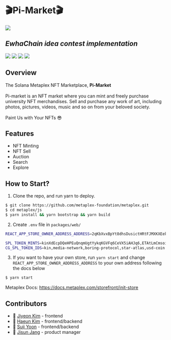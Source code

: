 # :clapper:Pi-Market:clapper:
<img src="https://user-images.githubusercontent.com/70956926/159220092-1c5a4b7e-7e3b-48b8-a1fc-f45cbd2f367a.PNG">

## _EwhaChain idea contest implementation_


<img src="https://img.shields.io/badge/react-61DAFB?style=for-the-badge&logo=react&logoColor=black"> <img src="https://img.shields.io/badge/html-E34F26?style=for-the-badge&logo=html5&logoColor=white">
<img src="https://img.shields.io/badge/Less-1D365D?style=for-the-badge&logo=Less&logoColor=white">
<img src="https://img.shields.io/badge/Typescript-3178C6?style=for-the-badge&logo=typescript&logoColor=white"/>

## Overview
The Solana Metaplex NFT Marketplace, **Pi-Market** <br><br>
Pi-market is an NFT market where you can mint and freely purchase university NFT merchandises. Sell and purchase any work of art, including photos, pictures, videos, music and so on from your beloved society. <br><br>
Paint Us with Your NFTs 😎

## Features
- NFT Minting
- NFT Sell
- Auction
- Search
- Explore

## How to Start?
1. Clone the repo, and run yarn to deploy.

```bash
$ git clone https://github.com/metaplex-foundation/metaplex.git
$ cd metaplex/js
$ yarn install && yarn bootstrap && yarn build
```

2. Create `.env` file in `packages/web/`

```bash
REACT_APP_STORE_OWNER_ADDRESS_ADDRESS=2qKbXvxBpYt8dhsDusictHRtFJMXKXEekmGrwcAqyerY

SPL_TOKEN_MINTS=kinXdEcpDQeHPEuQnqmUgtYykqKGVFq6CeVX5iAHJq6,ETAtLmCmsoiEEKfNrHKJ2kYy3MoABhU6NQvpSfij5tDs,BLwTnYKqf7u4qjgZrrsKeNs2EzWkMLqVCu6j8iHyrNA3,ATLASXmbPQxBUYbxPsV97usA3fPQYEqzQBUHgiFCUsXx,EPjFWdd5AufqSSqeM2qN1xzybapC8G4wEGGkZwyTDt1v
CG_SPL_TOKEN_IDS=kin,media-network,boring-protocol,star-atlas,usd-coin
```

3. If you want to have your own store, run `yarn start` and change `REACT_APP_STORE_OWNER_ADDRESS_ADDRESS` to your own address following the docs below

```bash
$ yarn start
```

Metaplex Docs: 
https://docs.metaplex.com/storefront/init-store

## Contributors

- :girl: [Jiyeon Kim](https://github.com/JIYEONKIMPROG) - frontend
- :girl: [Haeun Kim](https://github.com/rosieposiess) - frontend/backend
- :girl: [Suji Yoon](https://github.com/Yoon-Suji) - frontend/backend
- :girl: [Jisun Jang](https://github.com/Jess-J) - product manager

